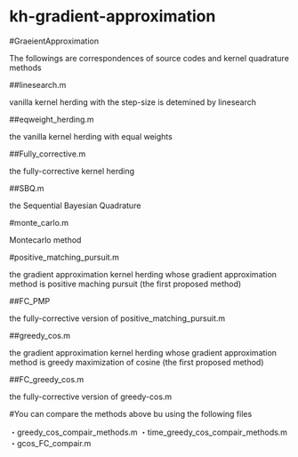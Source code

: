 # kh-gradient-approximation


#GraeientApproximation

The followings are correspondences of source codes and kernel quadrature methods

##linesearch.m 

vanilla kernel herding with the step-size is detemined by linesearch

##eqweight_herding.m

the vanilla kernel herding with equal weights

##Fully_corrective.m

the fully-corrective kernel herding

##SBQ.m

the Sequential Bayesian Quadrature

#monte_carlo.m

Montecarlo method

#positive_matching_pursuit.m

the gradient approximation kernel herding whose gradient approximation method is positive maching pursuit (the first proposed method)

##FC_PMP

the fully-corrective version of positive_matching_pursuit.m

##greedy_cos.m

the gradient approximation kernel herding whose gradient approximation method is greedy maximization of cosine (the first proposed method)

##FC_greedy_cos.m

the fully-corrective version of greedy-cos.m


#You can compare the methods above bu using the following files

・greedy_cos_compair_methods.m 
・time_greedy_cos_compair_methods.m
・gcos_FC_compair.m





